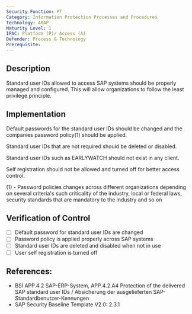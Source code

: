 ```yaml
---
Security Function: PT
Category: Information Protection Processes and Procedures
Technology: ABAP
Maturity Level: 1
IPAC: Platform (P)/ Access (A)
Defender: Process & Technology
Prerequisite:
---
```


## Description

 Standard user IDs allowed to access SAP systems should be properly managed and configured. This will allow organizations to follow the least privilege principle.

## Implementation

Default passwords for the standard user IDs should be changed and the companies password policy(1) should be applied.

Standard user IDs that are not required should be deleted or disabled.

Standard user IDs such as EARLYWATCH should not exist in any client.

Self registration should not be allowed and turned off for better access control.

(1) - Password policies changes across different organizations depending on several criteria's such criticality of the industry, local or federal laws, security standards that are mandatory to the industry and so on  

## Verification of Control

- [ ] Default password for standard user IDs are changed
- [ ] Password policy is applied properly across SAP systems
- [ ] Standard user IDs are deleted and disabled when not in use
- [ ] User self registration is turned off

## References:
- BSI APP.4.2 SAP-ERP-System, APP.4.2.A4 Protection of the delivered SAP standard user IDs / Absicherung der ausgelieferten SAP-Standardbenutzer-Kennungen
- SAP Security Baseline Template V2.0: 2.3.1
